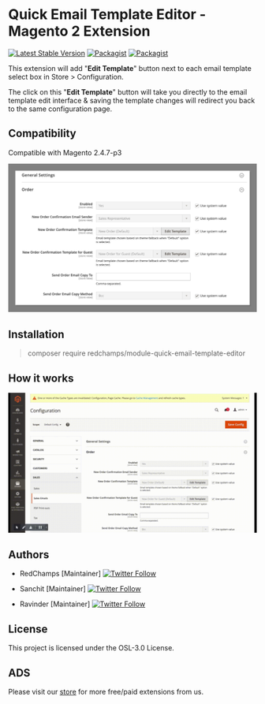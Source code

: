 # Quick Email Template Editor - Magento 2 Extension 

[![Latest Stable Version](https://img.shields.io/packagist/v/redchamps/module-quick-email-template-editor.svg?style=flat-square)](https://packagist.org/packages/redchamps/module-quick-email-template-editor)
[![Packagist](https://img.shields.io/packagist/dt/redchamps/module-quick-email-template-editor.svg?style=flat-square)](https://packagist.org/packages/redchamps/module-quick-email-template-editor/stats)
[![Packagist](https://img.shields.io/packagist/dm/redchamps/module-quick-email-template-editor.svg?style=flat-square)](https://packagist.org/packages/redchamps/module-quick-email-template-editor/stats)

This extension will add "**Edit Template**" button next to each email template select box in Store > Configuration. 

The click on this "**Edit Template**" button will take you directly to the email template edit interface & saving the template changes will redirect you back to the same configuration page. 

## Compatibility

Compatible with Magento 2.4.7-p3

![Edit Template Button](https://raw.githubusercontent.com/redchamps/repo-images/master/quick-email-template-editor/edit-template-button.jpeg)

## Installation

> composer require redchamps/module-quick-email-template-editor

## How it works

![How it works](https://raw.githubusercontent.com/redchamps/repo-images/master/quick-email-template-editor/quick-email-template-editor.gif)

## Authors

- RedChamps [Maintainer] [![Twitter Follow](https://img.shields.io/twitter/follow/_redChamps.svg?style=social)](https://twitter.com/_redChamps)

- Sanchit [Maintainer] [![Twitter Follow](https://img.shields.io/twitter/follow/_techDriven.svg?style=social)](https://twitter.com/_techDriven)

- Ravinder [Maintainer] [![Twitter Follow](https://img.shields.io/twitter/follow/_iAmRav.svg?style=social)](https://twitter.com/_iAmRav)

## License

This project is licensed under the OSL-3.0 License.

## ADS

Please visit our [store](https://redchamps.com) for more free/paid extensions from us.
